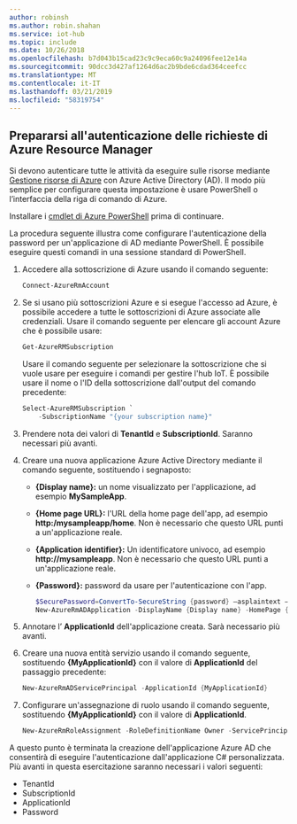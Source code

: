 ```yaml
---
author: robinsh
ms.author: robin.shahan
ms.service: iot-hub
ms.topic: include
ms.date: 10/26/2018
ms.openlocfilehash: b7d043b15cad23c9c9eca60c9a24096fee12e14a
ms.sourcegitcommit: 90dcc3d427af1264d6ac2b9bde6cdad364ceefcc
ms.translationtype: MT
ms.contentlocale: it-IT
ms.lasthandoff: 03/21/2019
ms.locfileid: "58319754"
---
```

## <a name="prepare-to-authenticate-azure-resource-manager-requests"></a>Prepararsi all'autenticazione delle richieste di Azure Resource Manager
Si devono autenticare tutte le attività da eseguire sulle risorse mediante [Gestione risorse di Azure][lnk-authenticate-arm] con Azure Active Directory (AD). Il modo più semplice per configurare questa impostazione è usare PowerShell o l’interfaccia della riga di comando di Azure.

Installare i [cmdlet di Azure PowerShell][lnk-powershell-install] prima di continuare.

La procedura seguente illustra come configurare l'autenticazione della password per un'applicazione di AD mediante PowerShell. È possibile eseguire questi comandi in una sessione standard di PowerShell.

1. Accedere alla sottoscrizione di Azure usando il comando seguente:

    ```powershell
    Connect-AzureRmAccount
    ```

1. Se si usano più sottoscrizioni Azure e si esegue l'accesso ad Azure, è possibile accedere a tutte le sottoscrizioni di Azure associate alle credenziali. Usare il comando seguente per elencare gli account Azure che è possibile usare:

    ```powershell
    Get-AzureRMSubscription
    ```

    Usare il comando seguente per selezionare la sottoscrizione che si vuole usare per eseguire i comandi per gestire l'hub IoT. È possibile usare il nome o l'ID della sottoscrizione dall'output del comando precedente:

    ```powershell
    Select-AzureRMSubscription `
        -SubscriptionName "{your subscription name}"
    ```

2. Prendere nota dei valori di **TenantId** e **SubscriptionId**. Saranno necessari più avanti.
3. Creare una nuova applicazione Azure Active Directory mediante il comando seguente, sostituendo i segnaposto:
   
   * **{Display name}:** un nome visualizzato per l'applicazione, ad esempio **MySampleApp**.
   * **{Home page URL}:** l'URL della home page dell'app, ad esempio **http:\/mysampleapp/home**. Non è necessario che questo URL punti a un'applicazione reale.
   * **{Application identifier}:** Un identificatore univoco, ad esempio **http:\//mysampleapp**. Non è necessario che questo URL punti a un'applicazione reale.
   * **{Password}:** password da usare per l'autenticazione con l'app.
     
     ```powershell
     $SecurePassword=ConvertTo-SecureString {password} –asplaintext –force
     New-AzureRmADApplication -DisplayName {Display name} -HomePage {Home page URL} -IdentifierUris {Application identifier} -Password $SecurePassword
     ```
4. Annotare l’ **ApplicationId** dell'applicazione creata. Sarà necessario più avanti.
5. Creare una nuova entità servizio usando il comando seguente, sostituendo **{MyApplicationId}** con il valore di **ApplicationId** del passaggio precedente:
   
    ```powershell
    New-AzureRmADServicePrincipal -ApplicationId {MyApplicationId}
    ```
6. Configurare un'assegnazione di ruolo usando il comando seguente, sostituendo **{MyApplicationId}** con il valore di **ApplicationId**.
   
    ```powershell
    New-AzureRmRoleAssignment -RoleDefinitionName Owner -ServicePrincipalName {MyApplicationId}
    ```

A questo punto è terminata la creazione dell'applicazione Azure AD che consentirà di eseguire l'autenticazione dall'applicazione C# personalizzata. Più avanti in questa esercitazione saranno necessari i valori seguenti:

* TenantId
* SubscriptionId
* ApplicationId
* Password

[lnk-authenticate-arm]: https://msdn.microsoft.com/library/azure/dn790557.aspx
[lnk-powershell-install]: https://docs.microsoft.com/powershell/azure/azurerm/install-azurerm-ps
